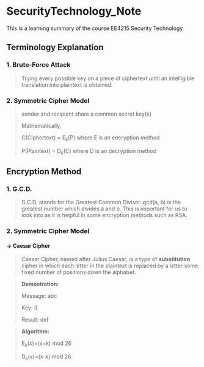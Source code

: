 # SecurityTechnology_Note
This is a learning summary of the course EE4215 Security Technology
## Terminology Explanation
### 1. Brute-Force Attack
>   Trying every possible key on a piece of ciphertext until an intelligible translation into plaintext is obtained.
### 2. Symmetric Cipher Model
>   sender and recipient share a common secret key(k)
>   
>   Mathematically,
>
>   C(Ciphertext) = E<sub>k</sub>(P) where E is an encryption method
>
>   P(Plaintext) = D<sub>k</sub>(C) where D is an decryption method
## Encryption Method
### 1. G.C.D.
>   G.C.D. stands for the Greatest Common Divisor. gcd(a, b) is the greatest number which divides a and b. This is important for us to look into as it is helpful in some encryption methods such as RSA.
### 2. Symmetric Cipher Model
####  -> Caesar Cipher
>   Caesar Cipher, named after Julius Caesar, is a type of **substitution** cipher in which each letter in the plaintext is replaced by a letter some fixed number of positions down the alphabet.

>   **Demostration:**
>
>   Message: abc
>
>   Key: 3
>
>   Result: def

>   **Algorithm:**
>
>   E<sub>k</sub>(x)=(x+k) mod 26
>
>   D<sub>k</sub>(x)=(x-k) mod 26
